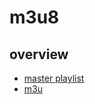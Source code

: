 # m3u8

## overview

- [master playlist](https://developer.apple.com/documentation/http_live_streaming/example_playlists_for_http_live_streaming/creating_a_master_playlist)
- [m3u](https://tools.ietf.org/html/draft-pantos-http-live-streaming-08)
